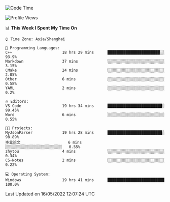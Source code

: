 <!--START_SECTION:waka-->
![Code Time](http://img.shields.io/badge/Code%20Time-22%20hrs%2014%20mins-blue)

![Profile Views](http://img.shields.io/badge/Profile%20Views-81-blue)

📊 **This Week I Spent My Time On** 

```text
⌚︎ Time Zone: Asia/Shanghai

💬 Programming Languages: 
C++                      18 hrs 29 mins      ███████████████████████░░   93.9% 
Markdown                 37 mins             ░░░░░░░░░░░░░░░░░░░░░░░░░   3.15% 
CMake                    24 mins             ░░░░░░░░░░░░░░░░░░░░░░░░░   2.05% 
Other                    6 mins              ░░░░░░░░░░░░░░░░░░░░░░░░░   0.58% 
YAML                     2 mins              ░░░░░░░░░░░░░░░░░░░░░░░░░   0.2%

🔥 Editors: 
VS Code                  19 hrs 34 mins      ████████████████████████░   99.45% 
Word                     6 mins              ░░░░░░░░░░░░░░░░░░░░░░░░░   0.55%

🐱‍💻 Projects: 
MyJsonParser             19 hrs 28 mins      ████████████████████████░   98.89% 
毕业论文                     6 mins              ░░░░░░░░░░░░░░░░░░░░░░░░░   0.55% 
zhytou                   4 mins              ░░░░░░░░░░░░░░░░░░░░░░░░░   0.34% 
CS-Notes                 2 mins              ░░░░░░░░░░░░░░░░░░░░░░░░░   0.22%

💻 Operating System: 
Windows                  19 hrs 41 mins      █████████████████████████   100.0%

```


 Last Updated on 16/05/2022 12:07:24 UTC
<!--END_SECTION:waka-->